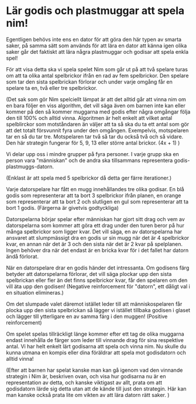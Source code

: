 # Lär godis och plastmuggar att spela nim! 

Egentligen behövs inte ens en dator för att göra den här typen av smarta saker, på samma sätt som används för att lära en dator att känna igen olika saker går det faktiskt att lära några plastmuggar och godisar att spela enkla spel! 


För att visa detta ska vi spela spelet Nim som går ut på att två spelare turas om att ta olika antal spelbrickor ifrån en rad av fem spelbrickor. Den spelare som tar den sista spelbrickan förlorar och under varje omgång får en spelare ta en, två eller tre spelbrickor.  

(Det sak som gör Nim spelciellt lämpat är att det alltid går att vinna nim om en bara följer en viss algorithm, det vill säga även om barnen inte kan eller kommer på den så kommer muggarna med godis efter några omgångar följa den till 100% och alltid vinna. Algoritmen är helt enkelt att vilket antal spelblirckor som motståndaren än väljer att ta så ska du ta ett antal som gör att det totalt försvunnit fyra under den omgången. Exempelvis, motspelaren tar en så du tar tre. Motspelaren tar två så tar du också två och så vidare. Den här strategin fungerar för 5, 9, 13 eller större antal brickor. (4x + 1) ) 

 

Vi delar upp oss i mindre grupper på fyra personer. I varje grupp ska en person vara "människan" och de andra ska tillsammans representera godis-plastmuggs-datorn.  

(Enklast är att spela med 5 spelbrickor då detta ger färre iterationer.)  
 
Varje datorspelare har fått en mugg innehållandes tre olika godisar. En blå godis som representerar att ta bort 3 spelbrickor ifrån planen, en orange som representerar att ta bort 2 och slutligen en gul som representerar att ta bort 1 godis. (Färgerna är givetvis godtyckliga) 

Datorspelarna börjar spelar efter människan har gjort sitt drag och vem av datorspelarna som kommer att göra ett drag under den turen beror på hur många spelbrickor som ligger kvar. Det vill säga, en av datorspelarna har ansvaret att slumpmässigt dra en godis ur sin mugg när det är 4 spelbrickor kvar, en annan när det är 3 och den sista när det är 2 kvar på spelplanen. Ingen behöver dra när det endast är en bricka kvar för i det fallet har datorn ändå förlorat.   

När en datorspelare drar en godis händer det intressanta. Om godisens färg betyder att datorspelarna förlorar, det vill säga plockar upp den sista spelbrickan eller fler än det finns spelbrickor kvar, får den spelaren om den vill äta upp den godisen! (Negative reinforcement för "datorn", ett dåligt val i en situation elimineras.) 

Om det slumpade valet däremot istället leder till att människospelaren får plocka upp den sista spelbrickan så lägger vi istället tillbaka godisen i glaset och lägger till ytterligare en av samma färg i den muggen! (Positive reinforcement) 


Om spelet spelas tillräckligt länge kommer efter ett tag de olika muggarna endast innehålla de färger som leder till vinnande drag för sina respektive antal. Vi har helt enkelt lärt godisarna att spela och vinna nim. Nu skulle du kunna utmana en kompis eller dina föräldrar att spela mot godisdatorn och alltid vinna! 

(Efter att barnen har spelat kanske man kan gå igenom vad den vinnande strategin i Nim är, beskriven ovan, och visa hur godisarna nu är en representation av detta, och kanske viktigast av allt, prata om att godisdatorn lärde sig detta utan att de kände till just den strategin. Här kan man kanske också prata lite om vikten av att lära datorn rätt saker. )

 

 
